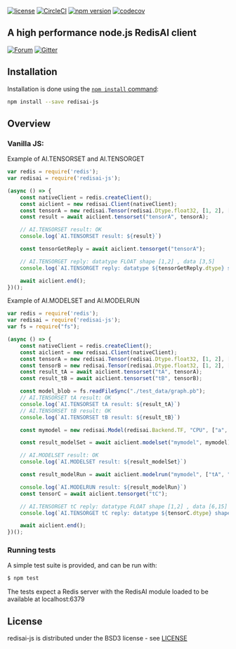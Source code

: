 [![license](https://img.shields.io/github/license/RedisAI/redisai-js.svg)](https://github.com/RedisAI/redisai-js)
[![CircleCI](https://circleci.com/gh/RedisAI/redisai-js/tree/master.svg?style=svg)](https://circleci.com/gh/RedisAI/redisai-js/tree/master)
[![npm version](https://badge.fury.io/js/redisai-js.svg)](https://badge.fury.io/js/redisai-js)
[![codecov](https://codecov.io/gh/RedisAI/redisai-js/branch/master/graph/badge.svg)](https://codecov.io/gh/RedisAI/redisai-js)

## A high performance node.js RedisAI client
[![Forum](https://img.shields.io/badge/Forum-RedisAI-blue)](https://forum.redislabs.com/c/modules/redisai)
[![Gitter](https://badges.gitter.im/RedisLabs/RedisAI.svg)](https://gitter.im/RedisLabs/RedisAI?utm_source=badge&utm_medium=badge&utm_campaign=pr-badge)

## Installation

Installation is done using the
[`npm install` command](https://docs.npmjs.com/getting-started/installing-npm-packages-locally):

```bash
npm install --save redisai-js
```

## Overview

### Vanilla JS:

Example of AI.TENSORSET and AI.TENSORGET

```javascript
var redis = require('redis');
var redisai = require('redisai-js');

(async () => {
    const nativeClient = redis.createClient();
    const aiclient = new redisai.Client(nativeClient);
    const tensorA = new redisai.Tensor(redisai.Dtype.float32, [1, 2], [3, 5]);
    const result = await aiclient.tensorset("tensorA", tensorA);

    // AI.TENSORSET result: OK
    console.log(`AI.TENSORSET result: ${result}`)

    const tensorGetReply = await aiclient.tensorget("tensorA");

    // AI.TENSORGET reply: datatype FLOAT shape [1,2] , data [3,5]
    console.log(`AI.TENSORGET reply: datatype ${tensorGetReply.dtype} shape [${tensorGetReply.shape}] , data [${tensorGetReply.data}]`);

    await aiclient.end();
})();
```


Example of AI.MODELSET and AI.MODELRUN

```javascript
var redis = require('redis');
var redisai = require('redisai-js');
var fs = require("fs");

(async () => {
    const nativeClient = redis.createClient();
    const aiclient = new redisai.Client(nativeClient);
    const tensorA = new redisai.Tensor(redisai.Dtype.float32, [1, 2], [2, 3]);
    const tensorB = new redisai.Tensor(redisai.Dtype.float32, [1, 2], [3, 5]);
    const result_tA = await aiclient.tensorset("tA", tensorA);
    const result_tB = await aiclient.tensorset("tB", tensorB);

    const model_blob = fs.readFileSync("./test_data/graph.pb");
    // AI.TENSORSET tA result: OK
    console.log(`AI.TENSORSET tA result: ${result_tA}`)
    // AI.TENSORSET tB result: OK
    console.log(`AI.TENSORSET tB result: ${result_tB}`)

    const mymodel = new redisai.Model(redisai.Backend.TF, "CPU", ["a", "b"], ["c"], model_blob);

    const result_modelSet = await aiclient.modelset("mymodel", mymodel);

    // AI.MODELSET result: OK
    console.log(`AI.MODELSET result: ${result_modelSet}`)

    const result_modelRun = await aiclient.modelrun("mymodel", ["tA", "tB"], ["tC"]);

    console.log(`AI.MODELRUN result: ${result_modelRun}`)
    const tensorC = await aiclient.tensorget("tC");

    // AI.TENSORGET tC reply: datatype FLOAT shape [1,2] , data [6,15]
    console.log(`AI.TENSORGET tC reply: datatype ${tensorC.dtype} shape [${tensorC.shape}] , data [${tensorC.data}]`);

    await aiclient.end();
})();
```


### Running tests

A simple test suite is provided, and can be run with:

```sh
$ npm test
```

The tests expect a Redis server with the RedisAI module loaded to be available at localhost:6379

## License

redisai-js is distributed under the BSD3 license - see [LICENSE](LICENSE)

[npm-image]: https://img.shields.io/npm/v/express.svg
[npm-url]: https://npmjs.org/package/redisgraph.js